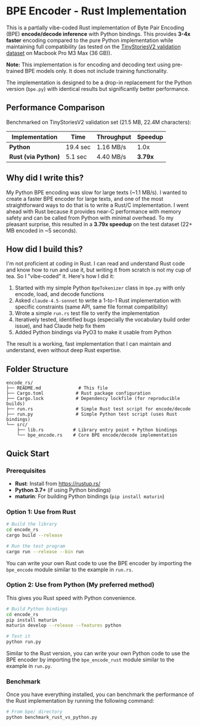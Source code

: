 # BPE Encoder - Rust Implementation

This is a partially vibe-coded Rust implementation of Byte Pair Encoding (BPE) **encode/decode inference** with Python bindings. This provides **3-4x faster** encoding compared to the pure Python implementation while maintaining full compatibility (as tested on the [TinyStoriesV2 validation dataset](https://huggingface.co/datasets/roneneldan/TinyStoriesV2/blob/main/TinyStoriesV2-GPT4-valid.txt) on Macbook Pro M3 Max (36 GB)).

**Note:** This implementation is for encoding and decoding text using pre-trained BPE models only. It does not include training functionality.

The implementation is designed to be a drop-in replacement for the Python version (`bpe.py`) with identical results but significantly better performance.

## Performance Comparison
Benchmarked on TinyStoriesV2 validation set (21.5 MB, 22.4M characters):

| Implementation | Time | Throughput | Speedup |
|----------------|------|------------|---------|
| **Python** | 19.4 sec | 1.16 MB/s | 1.0x |
| **Rust (via Python)** | 5.1 sec | 4.40 MB/s | **3.79x** |


## Why did I write this?

My Python BPE encoding was slow for large texts (~1.1 MB/s). I wanted to create a faster BPE encoder for large texts, and one of the most straightforward ways to do that is to write a Rust/C implementation. I went ahead with Rust because it provides near-C performance with memory safety and can be called from Python with minimal overhead. To my pleasant surprise, this resulted in a **3.79x speedup** on the test dataset (22+ MB encoded in ~5 seconds).

## How did I build this?

I'm not proficient at coding in Rust. I can read and understand Rust code and know how to run and use it, but writing it from scratch is not my cup of tea. So I "vibe-coded" it. Here's how I did it:   

1. Started with my simple Python `BpeTokenizer` class in `bpe.py` with only encode, load, and decode functions
2. Asked `claude-4.5-sonnet` to write a 1-to-1 Rust implementation with specific constraints (same API, same file format compatibility)
3. Wrote a simple `run.rs` test file to verify the implementation
4. Iteratively tested, identified bugs (especially the vocabulary build order issue), and had Claude help fix them
5. Added Python bindings via PyO3 to make it usable from Python

The result is a working, fast implementation that I can maintain and understand, even without deep Rust expertise.


## Folder Structure

```
encode_rs/
├── README.md              # This file
├── Cargo.toml            # Rust package configuration
├── Cargo.lock            # Dependency lockfile (for reproducible builds)
├── run.rs                # Simple Rust test script for encode/decode
├── run.py                # Simple Python test script (uses Rust bindings)
└── src/
    ├── lib.rs           # Library entry point + Python bindings
    └── bpe_encode.rs    # Core BPE encode/decode implementation
```

## Quick Start

### Prerequisites

- **Rust**: Install from https://rustup.rs/
- **Python 3.7+** (if using Python bindings)
- **maturin**: For building Python bindings (`pip install maturin`)

### Option 1: Use from Rust

```bash
# Build the library
cd encode_rs
cargo build --release

# Run the test program
cargo run --release --bin run
```
You can write your own Rust code to use the BPE encoder by importing the `bpe_encode` module similar to the example in `run.rs`.

### Option 2: Use from Python (My preferred method)

This gives you Rust speed with Python convenience.

```bash
# Build Python bindings
cd encode_rs
pip install maturin
maturin develop --release --features python

# Test it
python run.py
```
Similar to the Rust version, you can write your own Python code to use the BPE encoder by importing the `bpe_encode_rust` module similar to the example in `run.py`.

### Benchmark
Once you have everything installed, you can benchmark the performance of the Rust implementation by running the following command:

```bash
# From bpe/ directory
python benchmark_rust_vs_python.py
```

